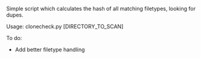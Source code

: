 Simple script which calculates the hash of all matching filetypes, looking for dupes. 

Usage: clonecheck.py [DIRECTORY_TO_SCAN]


To do:

- Add better filetype handling
